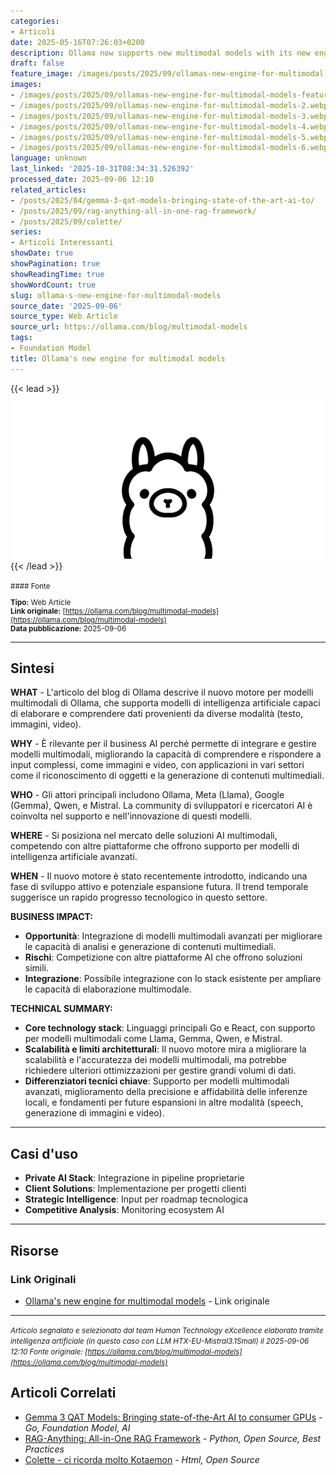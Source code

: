 ```yaml
---
categories:
- Articoli
date: 2025-05-16T07:26:03+0200
description: Ollama now supports new multimodal models with its new engine.
draft: false
feature_image: /images/posts/2025/09/ollamas-new-engine-for-multimodal-models-featured.webp
images:
- /images/posts/2025/09/ollamas-new-engine-for-multimodal-models-featured.webp
- /images/posts/2025/09/ollamas-new-engine-for-multimodal-models-2.webp
- /images/posts/2025/09/ollamas-new-engine-for-multimodal-models-3.webp
- /images/posts/2025/09/ollamas-new-engine-for-multimodal-models-4.webp
- /images/posts/2025/09/ollamas-new-engine-for-multimodal-models-5.webp
- /images/posts/2025/09/ollamas-new-engine-for-multimodal-models-6.webp
language: unknown
last_linked: '2025-10-31T08:34:31.526392'
processed_date: 2025-09-06 12:10
related_articles:
- /posts/2025/04/gemma-3-qat-models-bringing-state-of-the-art-ai-to/
- /posts/2025/09/rag-anything-all-in-one-rag-framework/
- /posts/2025/09/colette/
series:
- Articoli Interessanti
showDate: true
showPagination: true
showReadingTime: true
showWordCount: true
slug: ollama-s-new-engine-for-multimodal-models
source_date: '2025-09-06'
source_type: Web Article
source_url: https://ollama.com/blog/multimodal-models
tags:
- Foundation Model
title: Ollama's new engine for multimodal models
---
```


{{< lead >}}
![Featured image](/images/posts/2025/09/ollamas-new-engine-for-multimodal-models-featured.webp)
{{< /lead >}}

<small>
#### Fonte

**Tipo:** Web Article  
**Link originale:** [https://ollama.com/blog/multimodal-models](https://ollama.com/blog/multimodal-models)  
**Data pubblicazione:** 2025-09-06

</small>

---

## Sintesi

**WHAT** - L'articolo del blog di Ollama descrive il nuovo motore per modelli multimodali di Ollama, che supporta modelli di intelligenza artificiale capaci di elaborare e comprendere dati provenienti da diverse modalità (testo, immagini, video).

**WHY** - È rilevante per il business AI perché permette di integrare e gestire modelli multimodali, migliorando la capacità di comprendere e rispondere a input complessi, come immagini e video, con applicazioni in vari settori come il riconoscimento di oggetti e la generazione di contenuti multimediali.

**WHO** - Gli attori principali includono Ollama, Meta (Llama), Google (Gemma), Qwen, e Mistral. La community di sviluppatori e ricercatori AI è coinvolta nel supporto e nell'innovazione di questi modelli.

**WHERE** - Si posiziona nel mercato delle soluzioni AI multimodali, competendo con altre piattaforme che offrono supporto per modelli di intelligenza artificiale avanzati.

**WHEN** - Il nuovo motore è stato recentemente introdotto, indicando una fase di sviluppo attivo e potenziale espansione futura. Il trend temporale suggerisce un rapido progresso tecnologico in questo settore.

**BUSINESS IMPACT:**
- **Opportunità**: Integrazione di modelli multimodali avanzati per migliorare le capacità di analisi e generazione di contenuti multimediali.
- **Rischi**: Competizione con altre piattaforme AI che offrono soluzioni simili.
- **Integrazione**: Possibile integrazione con lo stack esistente per ampliare le capacità di elaborazione multimodale.

**TECHNICAL SUMMARY:**
- **Core technology stack**: Linguaggi principali Go e React, con supporto per modelli multimodali come Llama, Gemma, Qwen, e Mistral.
- **Scalabilità e limiti architetturali**: Il nuovo motore mira a migliorare la scalabilità e l'accuratezza dei modelli multimodali, ma potrebbe richiedere ulteriori ottimizzazioni per gestire grandi volumi di dati.
- **Differenziatori tecnici chiave**: Supporto per modelli multimodali avanzati, miglioramento della precisione e affidabilità delle inferenze locali, e fondamenti per future espansioni in altre modalità (speech, generazione di immagini e video).

---

## Casi d'uso

- **Private AI Stack**: Integrazione in pipeline proprietarie
- **Client Solutions**: Implementazione per progetti clienti
- **Strategic Intelligence**: Input per roadmap tecnologica
- **Competitive Analysis**: Monitoring ecosystem AI

---



## Risorse

### Link Originali
- [Ollama's new engine for multimodal models](https://ollama.com/blog/multimodal-models) - Link originale


---

*<small>Articolo segnalato e selezionato dal team Human Technology eXcellence elaborato tramite intelligenza artificiale (in questo caso con LLM HTX-EU-Mistral3.1Small) il 2025-09-06 12:10
Fonte originale: [https://ollama.com/blog/multimodal-models](https://ollama.com/blog/multimodal-models)</small>*

## Articoli Correlati

- [Gemma 3 QAT Models: Bringing state-of-the-Art AI to consumer GPUs](/posts/2025/04/gemma-3-qat-models-bringing-state-of-the-art-ai-to/) - *Go, Foundation Model, AI*
- [RAG-Anything: All-in-One RAG Framework](/posts/2025/09/rag-anything-all-in-one-rag-framework/) - *Python, Open Source, Best Practices*
- [Colette - ci ricorda molto Kotaemon](/posts/2025/09/colette/) - *Html, Open Source*